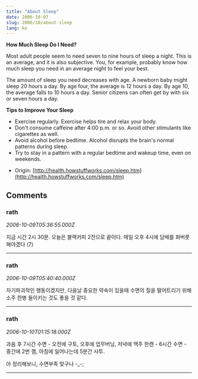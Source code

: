 ```yaml
---
title: "About Sleep"
date: 2006-10-07
slug: 2006/10/about-sleep
lang: ko
---
```


**How Much Sleep Do I Need?**

Most adult people seem to need seven to nine hours of sleep a night. This is an average, and it is also subjective. You, for example, probably know how much sleep you need in an average night to feel your best. 

The amount of sleep you need decreases with age. A newborn baby might sleep 20 hours a day. By age four, the average is 12 hours a day. By age 10, the average falls to 10 hours a day. Senior citizens can often get by with six or seven hours a day. 

**Tips to Improve Your Sleep**

- Exercise regularly. Exercise helps tire and relax your body. 
- Don't consume caffeine after 4:00 p.m. or so. Avoid other stimulants like cigarettes as well. 
- Avoid alcohol before bedtime. Alcohol disrupts the brain's normal patterns during sleep. 
- Try to stay in a pattern with a regular bedtime and wakeup time, even on weekends. 

* Origin: [http://health.howstuffworks.com/sleep.htm](http://health.howstuffworks.com/sleep.htm)

## Comments

### rath
*2006-10-09T05:36:55.000Z*

지금 시간 2시 30분. 오늘은 블랙커피 2잔으로 끝이다.
매일 오후 4시에 담배를 펴버릇해야겠다 (7)

---

### rath
*2006-10-09T05:40:40.000Z*

자기파괴적인 행동이겠지만, 다음날 중요한 약속이 있을때 수면의 질을 떨어트리기 위해 소주 한병 들이키는 것도 좋을 것 같다.

---

### rath
*2006-10-10T01:15:18.000Z*

과음 후 7시간 수면 - 오전에 구토, 오후에 업무버닝, 저녁에 맥주 한캔 - 6시간 수면 - 중간에 2번 깸, 아침에 일어나는데 5분간 사투. 

아 정리해보니, 수면부족 맞구나 -_-;

---

